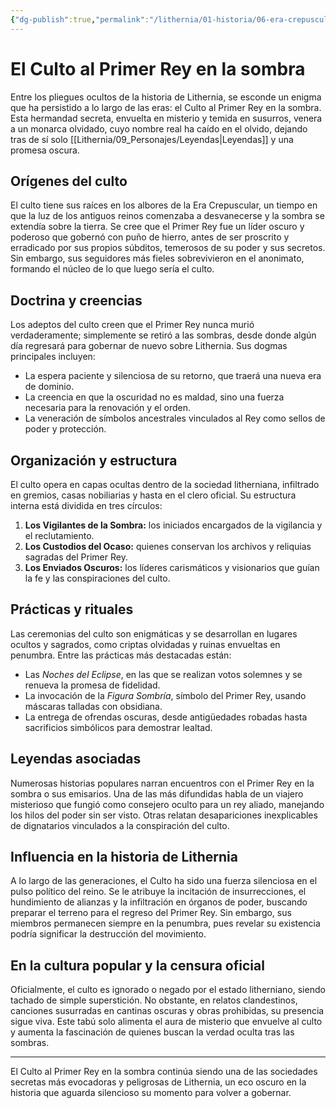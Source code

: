 ```yaml
---
{"dg-publish":true,"permalink":"/lithernia/01-historia/06-era-crepuscular/el-culto-al-primer-rey-en-la-sombra/","title":"El Culto al Primer Rey en la sombra","tags":["lithernia","organizacion","culto","sociedad-secreta"]}
---
```


# El Culto al Primer Rey en la sombra

Entre los pliegues ocultos de la historia de Lithernia, se esconde un enigma que ha persistido a lo largo de las eras: el Culto al Primer Rey en la sombra. Esta hermandad secreta, envuelta en misterio y temida en susurros, venera a un monarca olvidado, cuyo nombre real ha caído en el olvido, dejando tras de sí solo [[Lithernia/09_Personajes/Leyendas\|Leyendas]] y una promesa oscura.

## Orígenes del culto

El culto tiene sus raíces en los albores de la Era Crepuscular, un tiempo en que la luz de los antiguos reinos comenzaba a desvanecerse y la sombra se extendía sobre la tierra. Se cree que el Primer Rey fue un líder oscuro y poderoso que gobernó con puño de hierro, antes de ser proscrito y erradicado por sus propios súbditos, temerosos de su poder y sus secretos. Sin embargo, sus seguidores más fieles sobrevivieron en el anonimato, formando el núcleo de lo que luego sería el culto.

## Doctrina y creencias

Los adeptos del culto creen que el Primer Rey nunca murió verdaderamente; simplemente se retiró a las sombras, desde donde algún día regresará para gobernar de nuevo sobre Lithernia. Sus dogmas principales incluyen:

- La espera paciente y silenciosa de su retorno, que traerá una nueva era de dominio.
- La creencia en que la oscuridad no es maldad, sino una fuerza necesaria para la renovación y el orden.
- La veneración de símbolos ancestrales vinculados al Rey como sellos de poder y protección.

## Organización y estructura

El culto opera en capas ocultas dentro de la sociedad litherniana, infiltrado en gremios, casas nobiliarias y hasta en el clero oficial. Su estructura interna está dividida en tres círculos:

1. **Los Vigilantes de la Sombra:** los iniciados encargados de la vigilancia y el reclutamiento.
2. **Los Custodios del Ocaso:** quienes conservan los archivos y reliquias sagradas del Primer Rey.
3. **Los Enviados Oscuros:** los líderes carismáticos y visionarios que guían la fe y las conspiraciones del culto.

## Prácticas y rituales

Las ceremonias del culto son enigmáticas y se desarrollan en lugares ocultos y sagrados, como criptas olvidadas y ruinas envueltas en penumbra. Entre las prácticas más destacadas están:

- Las *Noches del Eclipse*, en las que se realizan votos solemnes y se renueva la promesa de fidelidad.
- La invocación de la *Figura Sombría*, símbolo del Primer Rey, usando máscaras talladas con obsidiana.
- La entrega de ofrendas oscuras, desde antigüedades robadas hasta sacrificios simbólicos para demostrar lealtad.

## Leyendas asociadas

Numerosas historias populares narran encuentros con el Primer Rey en la sombra o sus emisarios. Una de las más difundidas habla de un viajero misterioso que fungió como consejero oculto para un rey aliado, manejando los hilos del poder sin ser visto. Otras relatan desapariciones inexplicables de dignatarios vinculados a la conspiración del culto.

## Influencia en la historia de Lithernia

A lo largo de las generaciones, el Culto ha sido una fuerza silenciosa en el pulso político del reino. Se le atribuye la incitación de insurrecciones, el hundimiento de alianzas y la infiltración en órganos de poder, buscando preparar el terreno para el regreso del Primer Rey. Sin embargo, sus miembros permanecen siempre en la penumbra, pues revelar su existencia podría significar la destrucción del movimiento.

## En la cultura popular y la censura oficial

Oficialmente, el culto es ignorado o negado por el estado litherniano, siendo tachado de simple superstición. No obstante, en relatos clandestinos, canciones susurradas en cantinas oscuras y obras prohibidas, su presencia sigue viva. Este tabú solo alimenta el aura de misterio que envuelve al culto y aumenta la fascinación de quienes buscan la verdad oculta tras las sombras.

---

El Culto al Primer Rey en la sombra continúa siendo una de las sociedades secretas más evocadoras y peligrosas de Lithernia, un eco oscuro en la historia que aguarda silencioso su momento para volver a gobernar.